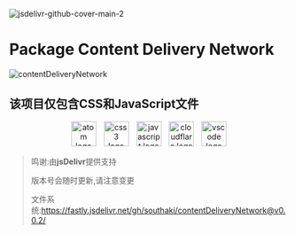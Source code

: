 ![jsdelivr-github-cover-main-2](https://user-images.githubusercontent.com/1834071/135251047-3193cede-1982-4429-a944-d4ecb73cab20.jpg)
# Package Content Delivery Network
![contentDeliveryNetwork](https://socialify.git.ci/SouthAki/contentDeliveryNetwork/image?description=1&descriptionEditable=%E6%9C%AC%E7%BB%84%E7%BB%87%E7%9A%84%E5%86%85%E5%AE%B9%E5%88%86%E5%8F%91%E7%BD%91%E7%BB%9C%E6%9E%B6%E6%9E%84%2C%E5%8C%85%E5%90%AB%E5%89%8D%E7%AB%AF%E5%B8%B8%E8%A7%81%E7%9A%84JS%E5%92%8CCSS%E7%9A%84%E6%96%87%E4%BB%B6&font=Source%20Code%20Pro&forks=1&issues=1&language=1&logo=https%3A%2F%2Fgithub.com%2Fxieleihan%2FQingluanSearch-AndroidDev%2Fraw%2Fmain%2Fpeacock_flat.png&name=1&owner=1&pattern=Floating%20Cogs&pulls=1&stargazers=1&theme=Light)


## 该项目仅包含CSS和JavaScript文件

<div align="center">
  <img src="https://fastly.jsdelivr.net/gh/devicons/devicon/icons/atom/atom-original.svg" height="45" alt="atom logo"  />
  <img width="6" />
  <img src="https://fastly.jsdelivr.net/gh/devicons/devicon/icons/css3/css3-original.svg" height="45" alt="css3 logo"  />
  <img width="6" />
  <img src="https://fastly.jsdelivr.net/gh/devicons/devicon/icons/javascript/javascript-original.svg" height="45" alt="javascript logo"  />
  <img width="6" />
  <img src="https://fastly.jsdelivr.net/gh/devicons/devicon/icons/cloudflare/cloudflare-original.svg" height="45" alt="cloudflare logo"  />
  <img width="6" />
  <img src="https://fastly.jsdelivr.net/gh/devicons/devicon/icons/vscode/vscode-original.svg" height="45" alt="vscode logo"  />
</div>



> 鸣谢:由**jsDelivr**提供支持
>
> 版本号会随时更新,请注意变更
>
> 文件系统:https://fastly.jsdelivr.net/gh/southaki/contentDeliveryNetwork@v0.0.2/
